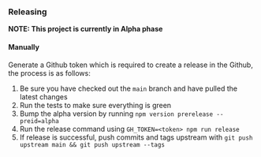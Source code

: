### Releasing

**NOTE: This project is currently in Alpha phase**

#### Manually

Generate a Github token which is required to create a release in the Github,
the process is as follows:

1. Be sure you have checked out the `main` branch and have pulled the latest changes
1. Run the tests to make sure everything is green
1. Bump the alpha version by running `npm version prerelease --preid=alpha`
1. Run the release command using `GH_TOKEN=<token> npm run release`
1. If release is successful, push commits and tags upstream with
   `git push upstream main && git push upstream --tags`

